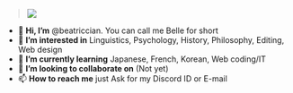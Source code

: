  ><img src="https://media.discordapp.net/attachments/707520956322807819/915922277139369994/welcome-hello_1.gif">
- 👋 **Hi, I’m** @beatriccian. You can call me Belle for short
- 👀 **I’m interested in** Linguistics, Psychology, History, Philosophy, Editing, Web design
- 🌱 **I’m currently learning** Japanese, French, Korean, Web coding/IT
- 💞️ **I’m looking to collaborate on** (Not yet)
- 📫 **How to reach me** just Ask for my Discord ID or E-mail

<!---
beatriccian/beatriccian is a ✨ special ✨ repository because its `README.md` (this file) appears on your GitHub profile.
You can click the Preview link to take a look at your changes.
--->
